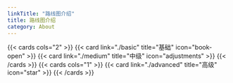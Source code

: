 ```yaml
---
linkTitle: "路线图介绍"
title: 路线图介绍
category: About
---
```

{{< cards cols="2" >}} 
    {{< card link="./basic" title="基础" icon="book-open" >}} 
    {{< card link="./medium" title="中级" icon="adjustments" >}} 
{{< /cards >}}
{{< cards cols="1" >}} 
    {{< card link="./advanced" title="高级" icon="star" >}} 
{{< /cards >}}